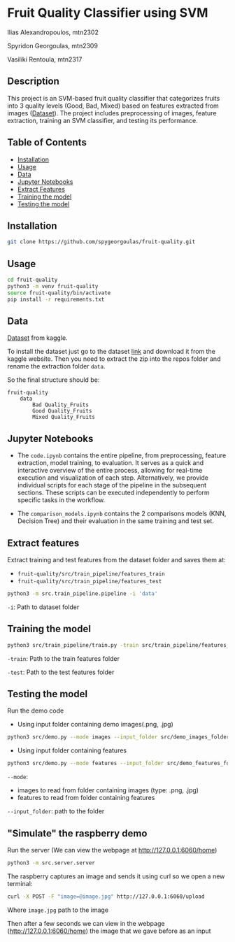# Fruit Quality Classifier using SVM
Ilias Alexandropoulos, mtn2302

Spyridon Georgoulas, mtn2309

Vasiliki Rentoula, mtn2317
## Description

This project is an SVM-based fruit quality classifier that categorizes fruits into 3 quality levels (Good, Bad, Mixed) based on features extracted from images ([Dataset](https://www.kaggle.com/datasets/shashwatwork/fruitnet-indian-fruits-dataset-with-quality/data)). The project includes preprocessing of images, feature extraction, training an SVM classifier, and testing its performance.

## Table of Contents

- [Installation](#installation)
- [Usage](#usage)
- [Data](#data)
- [Jupyter Notebooks](#jupyter_notebooks)
- [Extract Features]($extract-features)
- [Training the model](#training-the-model)
- [Testing the model](#testing-the-model)


## Installation

```bash
git clone https://github.com/spygeorgoulas/fruit-quality.git
```
## Usage
```bash
cd fruit-quality
python3 -m venv fruit-quality
source fruit-quality/bin/activate
pip install -r requirements.txt
```

## Data
[Dataset](https://www.kaggle.com/datasets/shashwatwork/fruitnet-indian-fruits-dataset-with-quality/data) from kaggle.

To install the dataset just go to the dataset [link](https://www.kaggle.com/datasets/shashwatwork/fruitnet-indian-fruits-dataset-with-quality/data) and download it from the kaggle website. Then you need to extract the zip into the repos folder and rename the extraction folder `data`. 

So the final structure should be: 

```
fruit-quality
    data
        Bad Quality_Fruits
        Good Quality_Fruits
        Mixed Quality_Fruits
```

## Jupyter Notebooks
- The `code.ipynb` contains the entire pipeline, from preprocessing, feature extraction, model training, to evaluation. It serves as a quick and interactive overview of the entire process, allowing for real-time execution and visualization of each step. Alternatively, we provide individual scripts for each stage of the pipeline in the subsequent sections. These scripts can be executed independently to perform specific tasks in the workflow.

- The `comparison_models.ipynb` contains the 2 comparisons models (KNN, Decision Tree) and their evaluation in the same training and test set. 

## Extract features
Extract training and test features from the dataset folder and saves them at:
- `fruit-quality/src/train_pipeline/features_train` 
- `fruit-quality/src/train_pipeline/features_test` 


```bash
python3 -m src.train_pipeline.pipeline -i 'data'
```
`-i`: Path to dataset folder


## Training the model
```bash
python3 src/train_pipeline/train.py -train src/train_pipeline/features_train/ -test src/train_pipeline/features_test/
```

`-train`: Path to the train features folder

`-test`: Path to the test features folder

## Testing the model
Run the demo code

- Using input folder containing demo images(.png, .jpg)
```bash
python3 src/demo.py --mode images --input_folder src/demo_images_folder
```
- Using input folder containing features
```bash
python3 src/demo.py --mode features --input_folder src/demo_features_folder
```

`--mode`: 
- images to read from folder containing images (type: .png, .jpg)
- features to read from folder containing features

`--input_folder`: path to the folder 

## "Simulate" the raspberry demo
Run the server (We can view the webpage at http://127.0.0.1:6060/home)

```bash
python3 -m src.server.server
```

The raspberry captures an image and sends it using curl so we open a new terminal: 
```bash
curl -X POST -F "image=@image.jpg" http://127.0.0.1:6060/upload
```
Where `image.jpg` path to the image

Then after a few seconds we can view in the webpage (http://127.0.0.1:6060/home) the image that we gave before as an input